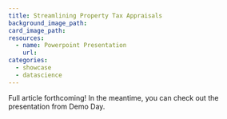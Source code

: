 ```yaml
---
title: Streamlining Property Tax Appraisals
background_image_path:
card_image_path:
resources:
  - name: Powerpoint Presentation
    url:
categories:
  - showcase
  - datascience
---
```



Full article forthcoming! In the meantime, you can check out the presentation from Demo Day.